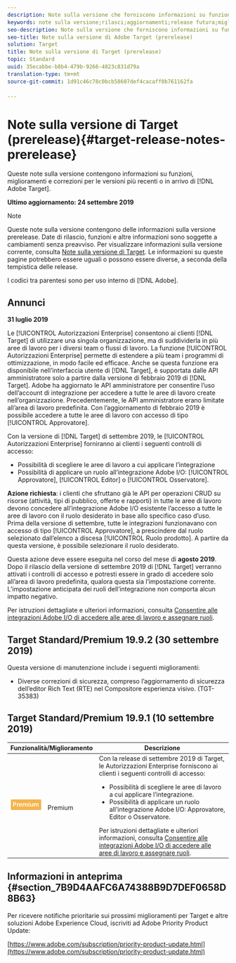 ```yaml
---
description: Note sulla versione che forniscono informazioni su funzioni, miglioramenti e correzioni per le versioni più recenti o imminenti di Adobe Target.
keywords: note sulla versione;rilasci;aggiornamenti;release futura;miglioramenti;nuove funzioni;correzioni
seo-description: Note sulla versione che forniscono informazioni su funzioni, miglioramenti e correzioni per le versioni DNL Adobe Target più recenti o imminenti.
seo-title: Note sulla versione di Adobe Target (prerelease)
solution: Target
title: Note sulla versione di Target (prerelease)
topic: Standard
uuid: 35ecabbe-b8b4-479b-9266-4823c831d79a
translation-type: tm+mt
source-git-commit: 1d91c46c78c0bcb58607def4cacaff0b761162fa

---
```



# Note sulla versione di Target (prerelease){#target-release-notes-prerelease}

Queste note sulla versione contengono informazioni su funzioni, miglioramenti e correzioni per le versioni più recenti o in arrivo di [!DNL Adobe Target].

**Ultimo aggiornamento: 24 settembre 2019**

>[!NOTE]
>
>Queste note sulla versione contengono delle informazioni sulla versione prerelease. Date di rilascio, funzioni e altre informazioni sono soggette a cambiamenti senza preavviso. Per visualizzare informazioni sulla versione corrente, consulta [Note sulla versione di Target](release-notes.md). Le informazioni su queste pagine potrebbero essere uguali o possono essere diverse, a seconda della tempistica delle release.
>
>I codici tra parentesi sono per uso interno di [!DNL Adobe].

## Annunci

**31 luglio 2019**

Le [!UICONTROL Autorizzazioni Enterprise] consentono ai clienti [!DNL Target] di utilizzare una singola organizzazione, ma di suddividerla in più aree di lavoro per i diversi team o flussi di lavoro. La funzione [!UICONTROL Autorizzazioni Enterprise] permette di estendere a più team i programmi di ottimizzazione, in modo facile ed efficace. Anche se questa funzione era disponibile nell’interfaccia utente di [!DNL Target], è supportata dalle API amministratore solo a partire dalla versione di febbraio 2019 di [!DNL Target]. Adobe ha aggiornato le API amministratore per consentire l’uso dell’account di integrazione per accedere a tutte le aree di lavoro create nell’organizzazione. Precedentemente, le API amministratore erano limitate all’area di lavoro predefinita. Con l’aggiornamento di febbraio 2019 è possibile accedere a tutte le aree di lavoro con accesso di tipo [!UICONTROL Approvatore].

Con la versione di [!DNL Target] di settembre 2019, le [!UICONTROL Autorizzazioni Enterprise] forniranno ai clienti i seguenti controlli di accesso:

* Possibilità di scegliere le aree di lavoro a cui applicare l’integrazione
* Possibilità di applicare un ruolo all’integrazione Adobe I/O: [!UICONTROL Approvatore], [!UICONTROL Editor] o [!UICONTROL Osservatore].

**Azione richiesta**: i clienti che sfruttano già le API per operazioni CRUD su risorse (attività, tipi di pubblico, offerte e rapporti) in tutte le aree di lavoro devono concedere all’integrazione Adobe I/O esistente l’accesso a tutte le aree di lavoro con il ruolo desiderato in base allo specifico caso d’uso. Prima della versione di settembre, tutte le integrazioni funzionavano con accesso di tipo [!UICONTROL Approvatore], a prescindere dal ruolo selezionato dall’elenco a discesa [!UICONTROL Ruolo prodotto]. A partire da questa versione, è possibile selezionare il ruolo desiderato.

Questa azione deve essere eseguita nel corso del mese di **agosto 2019**. Dopo il rilascio della versione di settembre 2019 di [!DNL Target] verranno attivati i controlli di accesso e potresti essere in grado di accedere solo all’area di lavoro predefinita, qualora questa sia l’impostazione corrente. L’impostazione anticipata dei ruoli dell’integrazione non comporta alcun impatto negativo.

Per istruzioni dettagliate e ulteriori informazioni, consulta [Consentire alle integrazioni Adobe I/O di accedere alle aree di lavoro e assegnare ruoli](/help/administrating-target/c-user-management/property-channel/configure-adobe-io-integration.md).

## Target Standard/Premium 19.9.2 (30 settembre 2019)

Questa versione di manutenzione include i seguenti miglioramenti:

* Diverse correzioni di sicurezza, compreso l’aggiornamento di sicurezza dell’editor Rich Text (RTE) nel Compositore esperienza visivo. (TGT-35383)

## Target Standard/Premium 19.9.1 (10 settembre 2019)

| Funzionalità/Miglioramento | Descrizione |
| --- | --- |
| ![Autorizzazioni Enterprise badge](/help/assets/premium.png) Premium | Con la release di settembre 2019 di Target, le Autorizzazioni Enterprise forniscono ai clienti i seguenti controlli di accesso:<UL><li>Possibilità di scegliere le aree di lavoro a cui applicare l’integrazione.</li><li>Possibilità di applicare un ruolo all’integrazione Adobe I/O: Approvatore, Editor o Osservatore.</li></ul>Per istruzioni dettagliate e ulteriori informazioni, consulta [Consentire alle integrazioni Adobe I/O di accedere alle aree di lavoro e assegnare ruoli](/help/administrating-target/c-user-management/property-channel/configure-adobe-io-integration.md). |

## Informazioni in anteprima {#section_7B9D4AAFC6A74388B9D7DEF0658D8B63}

Per ricevere notifiche prioritarie sui prossimi miglioramenti per Target e altre soluzioni Adobe Experience Cloud, iscriviti ad Adobe Priority Product Update:

[https://www.adobe.com/subscription/priority-product-update.html](https://www.adobe.com/subscription/priority-product-update.html)
